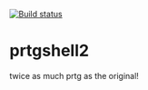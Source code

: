 [![Build status](https://ci.appveyor.com/api/projects/status/78555yuvfi2piaj4?svg=true)](https://ci.appveyor.com/project/brianaddicks/vigilantspoon)

prtgshell2
==========

twice as much prtg as the original!
